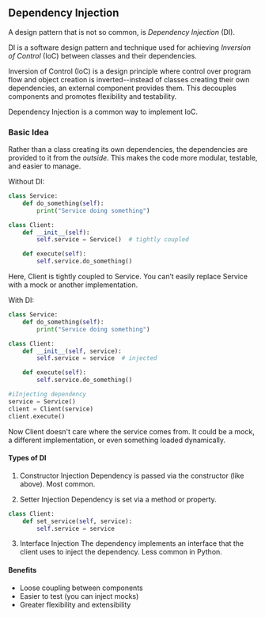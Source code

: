 
## Dependency Injection

A design pattern that is not so common, is *Dependency Injection* (DI).

DI is a software design pattern and technique used for achieving
*Inversion of Control* (IoC) between classes and their dependencies.

Inversion of Control (IoC) is a design principle where control over program
flow and object creation is inverted--instead of classes creating their own
dependencies, an external component provides them. This decouples components
and promotes flexibility and testability.

Dependency Injection is a common way to implement IoC.



### Basic Idea

Rather than a class creating its own dependencies, the dependencies are provided to it
from the *outside*. This makes the code more modular, testable, and easier to manage.

Without DI:

```python
class Service:
    def do_something(self):
        print("Service doing something")

class Client:
    def __init__(self):
        self.service = Service()  # tightly coupled

    def execute(self):
        self.service.do_something()
```

Here, Client is tightly coupled to Service. You can’t easily replace Service with a
mock or another implementation.

With DI:

```python
class Service:
    def do_something(self):
        print("Service doing something")

class Client:
    def __init__(self, service):
        self.service = service  # injected

    def execute(self):
        self.service.do_something()

#iInjecting dependency
service = Service()
client = Client(service)
client.execute()
```

Now Client doesn't care where the service comes from. It could be a mock, a different
implementation, or even something loaded dynamically.


#### Types of DI

1. Constructor Injection
Dependency is passed via the constructor (like above). Most common.

2. Setter Injection
Dependency is set via a method or property.

```python
class Client:
    def set_service(self, service):
        self.service = service
```

3. Interface Injection
The dependency implements an interface that the client uses to inject the dependency.
Less common in Python.


#### Benefits
- Loose coupling between components
- Easier to test (you can inject mocks)
- Greater flexibility and extensibility
